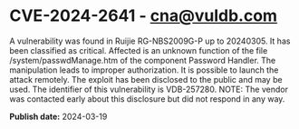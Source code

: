 # CVE-2024-2641 - cna@vuldb.com

A vulnerability was found in Ruijie RG-NBS2009G-P up to 20240305. It has been classified as critical. Affected is an unknown function of the file /system/passwdManage.htm of the component Password Handler. The manipulation leads to improper authorization. It is possible to launch the attack remotely. The exploit has been disclosed to the public and may be used. The identifier of this vulnerability is VDB-257280. NOTE: The vendor was contacted early about this disclosure but did not respond in any way.

**Publish date:** 2024-03-19

